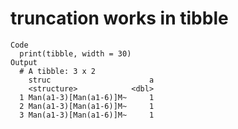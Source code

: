 # truncation works in tibble

    Code
      print(tibble, width = 30)
    Output
      # A tibble: 3 x 2
        struc                      a
        <structure>            <dbl>
      1 Man(a1-3)[Man(a1-6)]M~     1
      2 Man(a1-3)[Man(a1-6)]M~     1
      3 Man(a1-3)[Man(a1-6)]M~     1

